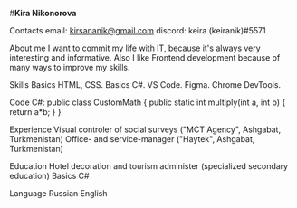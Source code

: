 #**Kira Nikonorova**

Contacts
email: kirsananik@gmail.com
discord: keira (keiranik)#5571

About me
I want to commit my life with IT, because it's always very interesting and informative. 
Also I like Frontend development because of many ways to improve my skills.

Skills
Basics HTML, CSS.
Basics C#.
VS Code.
Figma.
Chrome DevTools.

Code
C#:
public class CustomMath {
    public static int multiply(int a, int b) {
        return a*b;
    }
}

Experience
Visual controler of social surveys ("MCT Agency", Ashgabat, Turkmenistan)
Office- and service-manager ("Haytek", Ashgabat, Turkmenistan)


Education
Hotel decoration and tourism administer (specialized secondary education)
Basics C#


Language
Russian
English
